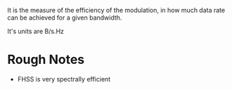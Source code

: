 It is the measure of the efficiency of the modulation, in how much data rate can be achieved for a given bandwidth.

It's units are B/s.Hz
# Rough Notes
- FHSS is very spectrally efficient 